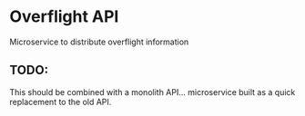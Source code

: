 # Overflight API

Microservice to distribute overflight information

## TODO:

This should be combined with a monolith API... microservice built as a quick replacement to the old API.